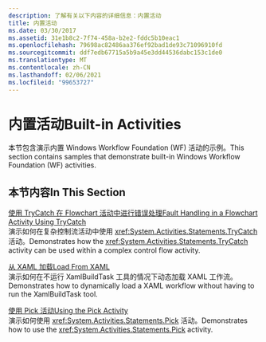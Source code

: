 ```yaml
---
description: 了解有关以下内容的详细信息：内置活动
title: 内置活动
ms.date: 03/30/2017
ms.assetid: 31e1b8c2-7f74-458a-b2e2-fddc5b10eac1
ms.openlocfilehash: 79698ac82486aa376ef92bad1de93c71096910fd
ms.sourcegitcommit: ddf7edb67715a5b9a45e3dd44536dabc153c1de0
ms.translationtype: MT
ms.contentlocale: zh-CN
ms.lasthandoff: 02/06/2021
ms.locfileid: "99653727"
---
```

# <a name="built-in-activities"></a><span data-ttu-id="513eb-103">内置活动</span><span class="sxs-lookup"><span data-stu-id="513eb-103">Built-in Activities</span></span>

<span data-ttu-id="513eb-104">本节包含演示内置 Windows Workflow Foundation (WF) 活动的示例。</span><span class="sxs-lookup"><span data-stu-id="513eb-104">This section contains samples that demonstrate built-in Windows Workflow Foundation (WF) activities.</span></span>

## <a name="in-this-section"></a><span data-ttu-id="513eb-105">本节内容</span><span class="sxs-lookup"><span data-stu-id="513eb-105">In This Section</span></span>

<span data-ttu-id="513eb-106">[使用 TryCatch 在 Flowchart 活动中进行错误处理](fault-handling-in-a-flowchart-activity-using-trycatch.md)</span><span class="sxs-lookup"><span data-stu-id="513eb-106">[Fault Handling in a Flowchart Activity Using TryCatch](fault-handling-in-a-flowchart-activity-using-trycatch.md)</span></span>\
<span data-ttu-id="513eb-107">演示如何在复杂控制流活动中使用 <xref:System.Activities.Statements.TryCatch> 活动。</span><span class="sxs-lookup"><span data-stu-id="513eb-107">Demonstrates how the <xref:System.Activities.Statements.TryCatch> activity can be used within a complex control flow activity.</span></span>

<span data-ttu-id="513eb-108">[从 XAML 加载](load-from-xaml.md)</span><span class="sxs-lookup"><span data-stu-id="513eb-108">[Load From XAML](load-from-xaml.md)</span></span>\
<span data-ttu-id="513eb-109">演示如何在不运行 XamlBuildTask 工具的情况下动态加载 XAML 工作流。</span><span class="sxs-lookup"><span data-stu-id="513eb-109">Demonstrates how to dynamically load a XAML workflow without having to run the XamlBuildTask tool.</span></span>

<span data-ttu-id="513eb-110">[使用 Pick 活动](using-the-pick-activity.md)</span><span class="sxs-lookup"><span data-stu-id="513eb-110">[Using the Pick Activity](using-the-pick-activity.md)</span></span>\
<span data-ttu-id="513eb-111">演示如何使用 <xref:System.Activities.Statements.Pick> 活动。</span><span class="sxs-lookup"><span data-stu-id="513eb-111">Demonstrates how to use the <xref:System.Activities.Statements.Pick> activity.</span></span>

